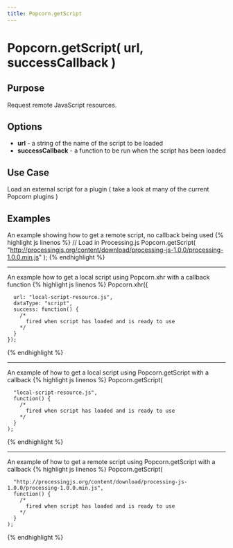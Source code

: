 ```yaml
---
title: Popcorn.getScript
---
```

# Popcorn.getScript( url, successCallback ) #

## Purpose ##

Request remote JavaScript resources.

## Options ##

* **url** - a string of the name of the script to be loaded
* **successCallback** - a function to be run when the script has been loaded

## Use Case ##

Load an external script for a plugin ( take a look at many of the current Popcorn plugins )

## Examples ##

An example showing how to get a remote script, no callback being used
{% highlight js linenos %}
    //  Load in Processing.js
    Popcorn.getScript(
      "http://processingjs.org/content/download/processing-js-1.0.0/processing-1.0.0.min.js"
    );
{% endhighlight %}

---------

An example how to get a local script using Popcorn.xhr with a callback function
{% highlight js linenos %}
    Popcorn.xhr({

      url: "local-script-resource.js",
      dataType: "script",
      success: function() {
        /*
          fired when script has loaded and is ready to use
        */
      }
    });
{% endhighlight %}

---------

An example of how to get a local script using Popcorn.getScript with a callback
{% highlight js linenos %}
    Popcorn.getScript(

      "local-script-resource.js",
      function() {
        /*
          fired when script has loaded and is ready to use
        */
      }
    );
{% endhighlight %}

---------

An example of how to get a remote script using Popcorn.getScript with a callback
{% highlight js linenos %}
    Popcorn.getScript(

      "http://processingjs.org/content/download/processing-js-1.0.0/processing-1.0.0.min.js",
      function() {
        /*
          fired when script has loaded and is ready to use
        */
      }
    );
{% endhighlight %}
